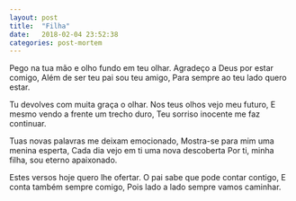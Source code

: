 ```yaml
---
layout: post
title:  "Filha"
date:   2018-02-04 23:52:38
categories: post-mortem
---
```


Pego na tua mão e olho fundo em teu olhar.
Agradeço a Deus por estar comigo,
Além de ser teu pai sou teu amigo,
Para sempre ao teu lado quero estar.

Tu devolves com muita graça o olhar.
Nos teus olhos vejo meu futuro,
E mesmo vendo a frente um trecho duro,
Teu sorriso inocente me faz continuar.

Tuas novas palavras me deixam emocionado,
Mostra-se para mim uma menina esperta,
Cada dia vejo em ti uma nova descoberta
Por ti, minha filha, sou eterno apaixonado.

Estes versos hoje quero lhe ofertar.
O pai sabe que pode contar contigo,
E conta também sempre comigo,
Pois lado a lado sempre vamos caminhar.
